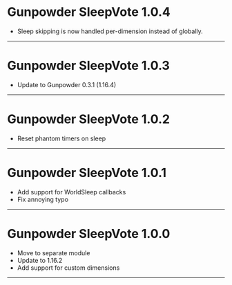 # Gunpowder SleepVote 1.0.4

- Sleep skipping is now handled per-dimension instead of globally.

---

# Gunpowder SleepVote 1.0.3

- Update to Gunpowder 0.3.1 (1.16.4)

---
# Gunpowder SleepVote 1.0.2

- Reset phantom timers on sleep

---
# Gunpowder SleepVote 1.0.1

- Add support for WorldSleep callbacks
- Fix annoying typo


---
# Gunpowder SleepVote 1.0.0

- Move to separate module
- Update to 1.16.2
- Add support for custom dimensions

---